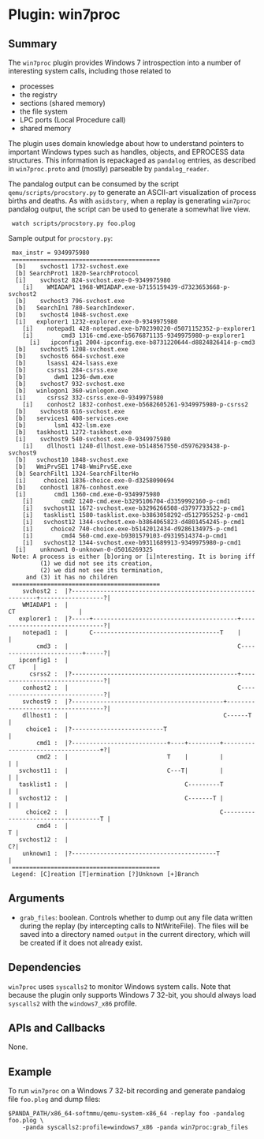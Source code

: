 Plugin: win7proc
===========

Summary
-------

The `win7proc` plugin provides Windows 7 introspection into a number of interesting system calls, including those related to

* processes
* the registry
* sections (shared memory)
* the file system
* LPC ports (Local Procedure call)
* shared memory

The plugin uses domain knowledge about how to understand pointers to important Windows types such as handles, objects, and EPROCESS data structures.
This information is repackaged as `pandalog` entries, as described in `win7proc.proto` and (mostly) parseable by `pandalog_reader`.

The pandalog output can be consumed by the script `qemu/scripts/procstory.py` to generate an ASCII-art visualization of process births and deaths.
As with `asidstory`, when a replay is generating `win7proc` pandalog output, the script can be used to generate a somewhat live view.

     watch scripts/procstory.py foo.plog

Sample output for `procstory.py`:

     max_instr = 9349975980                                                                               
     ==========================================                                                           
      [b]    svchost1 1732-svchost.exe                                                                    
      [b] SearchProt1 1820-SearchProtocol                                                                 
      [i]    svchost2 824-svchost.exe-0-9349975980                                                        
        [i]    WMIADAP1 1968-WMIADAP.exe-b7155159439-d7323653668-p-svchost2                              
      [b]    svchost3 796-svchost.exe                                                                     
      [b]   SearchIn1 780-SearchIndexer.                                                                  
      [b]    svchost4 1048-svchost.exe                                                                    
      [i]   explorer1 1232-explorer.exe-0-9349975980                                                      
        [i]    notepad1 428-notepad.exe-b702390220-d5071152352-p-explorer1                               
        [i]        cmd3 1316-cmd.exe-b5676871135-9349975980-p-explorer1                                  
          [i]   ipconfig1 2004-ipconfig.exe-b8731220644-d8824826414-p-cmd3                               
      [b]    svchost5 1208-svchost.exe                                                                    
      [b]    svchost6 664-svchost.exe                                                                     
      [b]      lsass1 424-lsass.exe                                                                       
      [b]      csrss1 284-csrss.exe                                                                       
      [b]        dwm1 1236-dwm.exe                                                                        
      [b]    svchost7 932-svchost.exe                                                                     
      [b]   winlogon1 360-winlogon.exe                                                                    
      [i]      csrss2 332-csrss.exe-0-9349975980                                                          
        [i]    conhost2 1832-conhost.exe-b5682605261-9349975980-p-csrss2                                 
      [b]    svchost8 616-svchost.exe                                                                     
      [b]   services1 408-services.exe                                                                    
      [b]        lsm1 432-lsm.exe                                                                         
      [b]   taskhost1 1272-taskhost.exe                                                                   
      [i]    svchost9 540-svchost.exe-0-9349975980                                                        
        [i]    dllhost1 1240-dllhost.exe-b5148567550-d5976293438-p-svchost9                              
      [b]   svchost10 1848-svchost.exe                                                                    
      [b]   WmiPrvSE1 1748-WmiPrvSE.exe                                                                   
      [b] SearchFilt1 1324-SearchFilterHo                                                                 
      [i]     choice1 1836-choice.exe-0-d3258090694                                                       
      [b]    conhost1 1876-conhost.exe                                                                    
      [i]        cmd1 1360-cmd.exe-0-9349975980                                                           
        [i]        cmd2 1240-cmd.exe-b3295106704-d3359992160-p-cmd1                                      
        [i]   svchost11 1672-svchost.exe-b3296266508-d3797733522-p-cmd1                                  
        [i]   tasklist1 1580-tasklist.exe-b3863058292-d5127955252-p-cmd1                                 
        [i]   svchost12 1344-svchost.exe-b3864065823-d4801454245-p-cmd1                                  
        [i]     choice2 740-choice.exe-b5142012434-d9286134975-p-cmd1                                    
        [i]        cmd4 560-cmd.exe-b9301579103-d9319514374-p-cmd1                                       
        [i]   svchost12 1344-svchost.exe-b9311689913-9349975980-p-cmd1                                   
      [i]    unknown1 0-unknown-0-d5016269325                                                            
     Note: A process is either [b]oring or [i]nteresting. It is boring iff                                
             (1) we did not see its creation,                                                             
             (2) we did not see its termination,                                                          
         and (3) it has no children                                                                       
     ==========================================                                                           
        svchost2 :  |?------------------------------------------------------------+------------------?|   
        WMIADAP1 :  |                                                             CT                  |   
       explorer1 :  |?-----+-----------------------------------------+-------------------------------?|   
        notepad1 :  |      C------------------------------------T    |                                |   
            cmd3 :  |                                                C-------------------------+-----?|   
       ipconfig1 :  |                                                                          CT     |   
          csrss2 :  |?-----------------------------------------------+-------------------------------?|   
        conhost2 :  |                                                C-------------------------------?|   
        svchost9 :  |?-------------------------------------------+-----------------------------------?|   
        dllhost1 :  |                                            C------T                             |   
         choice1 :  |?--------------------------T                                                     |   
            cmd1 :  |?---------------------------+----+---------+-----------------------------------+?|   
            cmd2 :  |                            T    |         |                                   | |   
       svchost11 :  |                            C---T|         |                                   | |   
       tasklist1 :  |                                 C---------T                                   | |   
       svchost12 :  |                                 C-------T |                                   | |   
         choice2 :  |                                           C-----------------------------------T |   
            cmd4 :  |                                                                               T |   
       svchost12 :  |                                                                               C?|   
        unknown1 :  |?-----------------------------------------T                                      |   
     ==========================================                                                           
     Legend: [C]reation [T]ermination [?]Unknown [+]Branch                                                
Arguments
---------

* `grab_files`: boolean. Controls whether to dump out any file data written during the replay (by intercepting calls to NtWriteFile). The files will be saved into a directory named `output` in the current directory, which will be created if it does not already exist.

Dependencies
------------

`win7proc` uses `syscalls2` to monitor Windows system calls. Note that because the plugin only supports Windows 7 32-bit, you should always load `syscalls2` with the `windows7_x86` profile.

APIs and Callbacks
------------------

None.

Example
-------

To run `win7proc` on a Windows 7 32-bit recording and generate pandalog file `foo.plog` and dump files:

    $PANDA_PATH/x86_64-softmmu/qemu-system-x86_64 -replay foo -pandalog foo.plog \
        -panda syscalls2:profile=windows7_x86 -panda win7proc:grab_files

